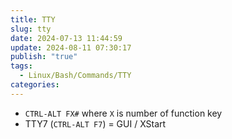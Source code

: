 ```yaml
---
title: TTY
slug: tty
date: 2024-07-13 11:44:59
update: 2024-08-11 07:30:17
publish: "true"
tags:
  - Linux/Bash/Commands/TTY
categories: 
---
```

- `CTRL-ALT FX#` where `X` is number of function key
- TTY7 (`CTRL-ALT F7`) = GUI / XStart
